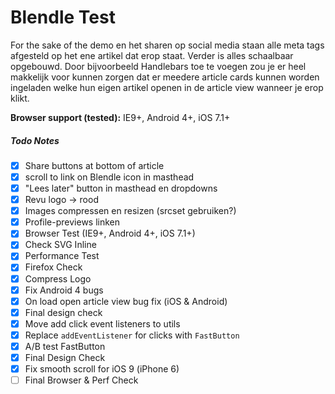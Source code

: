 Blendle Test
============

For the sake of the demo en het sharen op social media staan alle meta tags afgesteld op het ene artikel dat erop staat. Verder is alles schaalbaar opgebouwd. Door bijvoorbeeld Handlebars toe te voegen zou je er heel makkelijk voor kunnen zorgen dat er meedere article cards kunnen worden ingeladen welke hun eigen artikel openen in de article view wanneer je erop klikt.

**Browser support (tested):** IE9+, Android 4+, iOS 7.1+

##### Todo Notes
* [x] Share buttons at bottom of article
* [x] scroll to link on Blendle icon in masthead
* [x] "Lees later" button in masthead en dropdowns
* [x] Revu logo -> rood
* [x] Images compressen en resizen (srcset gebruiken?)
* [x] Profile-previews linken
* [x] Browser Test (IE9+, Android 4+, iOS 7.1+)
* [x] Check SVG Inline
* [x] Performance Test
* [x] Firefox Check
* [x] Compress Logo
* [x] Fix Android 4 bugs
* [x] On load open article view bug fix (iOS & Android)
* [x] Final design check
* [x] Move add click event listeners to utils
* [x] Replace `addEventListener` for clicks with `FastButton`
* [x] A/B test FastButton
* [x] Final Design Check
* [x] Fix smooth scroll for iOS 9 (iPhone 6) 
* [ ] Final Browser & Perf Check
